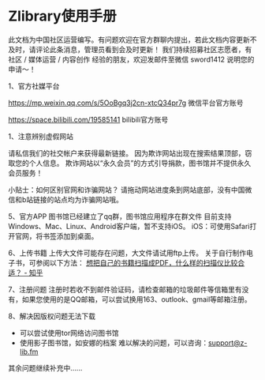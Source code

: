 # Zlibrary使用手册

此文档为中国社区运营编写。有问题欢迎在官方群聊内提出，若此文档内容更新不及时，请评论此条消息，管理员看到会及时更新！
  我们持续招募社区志愿者，有社区 / 媒体运营 / 内容创作 经验的朋友，欢迎发邮件至微信 sword1412 说明您的申请～！
  
1、官方社媒平台

https://mp.weixin.qq.com/s/5OoBgq3j2cn-xtcQ34pr7g
微信平台官方账号

https://space.bilibili.com/19585141
bilibili官方账号

1、注意辨别虚假网站

请私信我们的社交帐户来获得最新链接。 因为欺诈网站出现在搜索结果顶部，窃取您的个人信息。
  欺诈网站以“永久会员”的方式引导捐款，图书馆并不提供永久会员服务！
  
小贴士：如何区别官网和诈骗网站？
请拖动网站进度条到网站底部，没有中国微信和b站链接的站点均为诈骗网站哦。

5、官方APP
图书馆已经建立了qq群，图书馆应用程序在群文件
目前支持Windows、Mac、Linux、Android客户端，暂不支持iOS。
iOS：可使用Safari打开官网，将书签添加到桌面。

6、上传书籍
上传大文件可能存在问题，大文件请试用ftp上传。
关于自行制作电子书，可参阅以下方法：
[想把自己的书籍扫描成PDF，什么样的扫描仪比较合适？ - 知乎](https://www.zhihu.com/answer/694324952)

7、注册问题
注册时若收不到邮件验证码，请检查邮箱的垃圾邮件等信箱里有没有，如果您使用的是QQ邮箱，可以尝试换用163、outlook、gmail等邮箱注册。

8、解决因版权问题无法下载

- 可以尝试使用tor网络访问图书馆
- 使用影子图书馆，如安娜的档案
  难以解决的问题，可以咨询：support@z-lib.fm
  
其余问题继续补充中......

 
